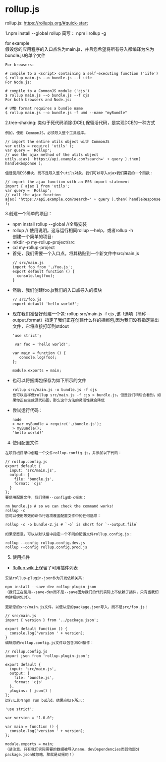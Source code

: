 # rollup.js

rollup.js: https://rollupjs.org/#quick-start

1.npm install --global rollup  简写： npm i rollup -g

for example  
假设您的应用程序的入口点名为main.js，并且您希望将所有导入都编译为名为bundle.js的单个文件

```
For browsers:

# compile to a <script> containing a self-executing function ('iife')
$ rollup main.js --o bundle.js --f iife
For Node.js:

# compile to a CommonJS module ('cjs')
$ rollup main.js --o bundle.js --f cjs
For both browsers and Node.js:

# UMD format requires a bundle name
$ rollup main.js --o bundle.js -f umd --name "myBundle"

```
2.tree-shaking: 类似于死代码消除(DCE),保留活代码，是实现DCE的一种方式

```
例如，使用 CommonJS，必须导入整个工具或库。

// import the entire utils object with CommonJS
var utils = require( 'utils' );
var query = 'Rollup';
// use the ajax method of the utils object
utils.ajax( 'https://api.example.com?search=' + query ).then( handleResponse );

但是使用ES6模块，而不是导入整个utils对象，我们可以导入ajax我们需要的一个函数：

// import the ajax function with an ES6 import statement
import { ajax } from 'utils';
var query = 'Rollup';
// call the ajax function
ajax( 'https://api.example.com?search=' + query ).then( handleResponse );
```

3.创建一个简单的项目：
  - npm install rollup --global  //全局安装
  - rollup   // 使用说明。这与运行相同rollup --help，或者rollup -h  
  创建一个简单的项目:
  - mkdir -p my-rollup-project/src
  - cd my-rollup-project
  - 首先，我们需要一个入口点。将其粘贴到一个新文件中src/main.js
    ```
    // src/main.js
    import foo from './foo.js';
    export default function () {
      console.log(foo);
    }
    ```
  - 然后，我们创建foo.js我们的入口点导入的模块
    ```
    // src/foo.js
    export default 'hello world!';
    ```
  - 现在我们准备好创建一个包:
    rollup src/main.js -f cjs ,该-f选项（简称--output.format）指定了我们正在创建什么样的捆绑包,因为我们没有指定输出文件，它将直接打印到stdout
    ```
    'use strict';

     var foo = 'hello world!';

    var main = function () {
       console.log(foo);
    };

    module.exports = main;
    ```
  - 也可以将捆绑包保存为如下所示的文件
    ```
    rollup src/main.js -o bundle.js -f cjs
    也可以这样做rollup src/main.js -f cjs > bundle.js，但是我们稍后会看到，如果你正在生成源代码图，那么这个方法的灵活性就会降低
    ```
  - 尝试运行代码：
    ```
    node
    > var myBundle = require('./bundle.js');
    > myBundle();
    'hello world!'
    ```

4. 使用配置文件

```
在项目根目录中创建一个文件rollup.config.js，并添加以下代码：

// rollup.config.js
export default {
  input: 'src/main.js',
  output: {
    file: 'bundle.js',
    format: 'cjs'
  }
};
要使用配置文件，我们使用--config或-c标志：

rm bundle.js # so we can check the command works!
rollup -c
您可以使用等效的命令行选项覆盖配置文件中的任何选项：

rollup -c -o bundle-2.js # `-o` is short for `--output.file`

如果您愿意，可以从默认值中指定一个不同的配置文件rollup.config.js：

rollup --config rollup.config.dev.js
rollup --config rollup.config.prod.js
```
5. 使用插件
  - [Rollup wiki](https://github.com/rollup/rollup/wiki/Plugins)上保留了可用插件列表
  
```
安装rollup-plugin-json作为开发依赖关系：

npm install --save-dev rollup-plugin-json
（我们正在使用--save-dev而不是--save因为我们的代码实际上不依赖于插件，只有当我们构建捆绑包时）。

更新您的src/main.js文件，以便从您的package.json导入，而不是src/foo.js：

// src/main.js
import { version } from '../package.json';

export default function () {
  console.log('version ' + version);
}
编辑您的rollup.config.js文件以包含JSON插件：

// rollup.config.js
import json from 'rollup-plugin-json';

export default {
  input: 'src/main.js',
  output: {
    file: 'bundle.js',
    format: 'cjs'
  },
  plugins: [ json() ]
};
运行汇总与npm run build。结果应如下所示：

'use strict';

var version = "1.0.0";

var main = function () {
  console.log('version ' + version);
};

module.exports = main;
（请注意，只有我们实际需要的数据被导入name，devDependencies而其他部分package.json被忽略，那就是动摇的！）
```
